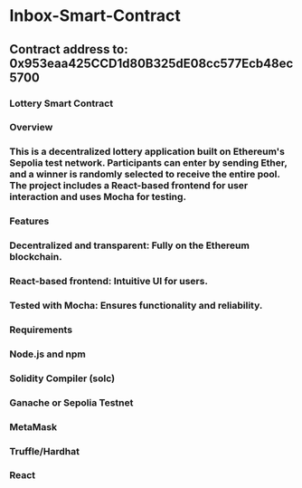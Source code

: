 # Inbox-Smart-Contract


## Contract address to: 0x953eaa425CCD1d80B325dE08cc577Ecb48ec5700 

### Lottery Smart Contract
### Overview
### This is a decentralized lottery application built on Ethereum's Sepolia test network. Participants can enter by sending Ether, and a winner is randomly selected to receive the entire pool. The project includes a React-based frontend for user interaction and uses Mocha for testing.

### Features
### Decentralized and transparent: Fully on the Ethereum blockchain.
### React-based frontend: Intuitive UI for users.
### Tested with Mocha: Ensures functionality and reliability.

### Requirements
### Node.js and npm
### Solidity Compiler (solc)
### Ganache or Sepolia Testnet
### MetaMask
### Truffle/Hardhat
### React
